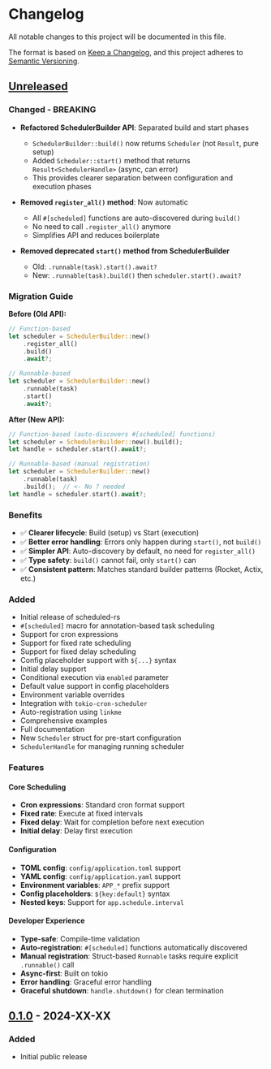 # Changelog

All notable changes to this project will be documented in this file.

The format is based on [Keep a Changelog](https://keepachangelog.com/en/1.0.0/),
and this project adheres to [Semantic Versioning](https://semver.org/spec/v2.0.0.html).

## [Unreleased]

### Changed - **BREAKING**
- **Refactored SchedulerBuilder API**: Separated build and start phases
  - `SchedulerBuilder::build()` now returns `Scheduler` (not `Result`, pure setup)
  - Added `Scheduler::start()` method that returns `Result<SchedulerHandle>` (async, can error)
  - This provides clearer separation between configuration and execution phases
  
- **Removed `register_all()` method**: Now automatic
  - All `#[scheduled]` functions are auto-discovered during `build()`
  - No need to call `.register_all()` anymore
  - Simplifies API and reduces boilerplate

- **Removed deprecated `start()` method from SchedulerBuilder**
  - Old: `.runnable(task).start().await?`
  - New: `.runnable(task).build()` then `scheduler.start().await?`

### Migration Guide

**Before (Old API):**
```rust
// Function-based
let scheduler = SchedulerBuilder::new()
    .register_all()
    .build()
    .await?;

// Runnable-based
let scheduler = SchedulerBuilder::new()
    .runnable(task)
    .start()
    .await?;
```

**After (New API):**
```rust
// Function-based (auto-discovers #[scheduled] functions)
let scheduler = SchedulerBuilder::new().build();
let handle = scheduler.start().await?;

// Runnable-based (manual registration)
let scheduler = SchedulerBuilder::new()
    .runnable(task)
    .build();  // <- No ? needed
let handle = scheduler.start().await?;
```

### Benefits
- ✅ **Clearer lifecycle**: Build (setup) vs Start (execution)
- ✅ **Better error handling**: Errors only happen during `start()`, not `build()`
- ✅ **Simpler API**: Auto-discovery by default, no need for `register_all()`
- ✅ **Type safety**: `build()` cannot fail, only `start()` can
- ✅ **Consistent pattern**: Matches standard builder patterns (Rocket, Actix, etc.)

### Added
- Initial release of scheduled-rs
- `#[scheduled]` macro for annotation-based task scheduling
- Support for cron expressions
- Support for fixed rate scheduling
- Support for fixed delay scheduling
- Config placeholder support with `${...}` syntax
- Initial delay support
- Conditional execution via `enabled` parameter
- Default value support in config placeholders
- Environment variable overrides
- Integration with `tokio-cron-scheduler`
- Auto-registration using `linkme`
- Comprehensive examples
- Full documentation
- New `Scheduler` struct for pre-start configuration
- `SchedulerHandle` for managing running scheduler

### Features

#### Core Scheduling
- **Cron expressions**: Standard cron format support
- **Fixed rate**: Execute at fixed intervals
- **Fixed delay**: Wait for completion before next execution
- **Initial delay**: Delay first execution

#### Configuration
- **TOML config**: `config/application.toml` support
- **YAML config**: `config/application.yaml` support
- **Environment variables**: `APP_*` prefix support
- **Config placeholders**: `${key:default}` syntax
- **Nested keys**: Support for `app.schedule.interval`

#### Developer Experience
- **Type-safe**: Compile-time validation
- **Auto-registration**: `#[scheduled]` functions automatically discovered
- **Manual registration**: Struct-based `Runnable` tasks require explicit `.runnable()` call
- **Async-first**: Built on tokio
- **Error handling**: Graceful error handling
- **Graceful shutdown**: `handle.shutdown()` for clean termination

## [0.1.0] - 2024-XX-XX

### Added
- Initial public release


[Unreleased]: https://github.com/yourusername/scheduled-rs/compare/v0.1.0...HEAD
[0.1.0]: https://github.com/yourusername/scheduled-rs/releases/tag/v0.1.0